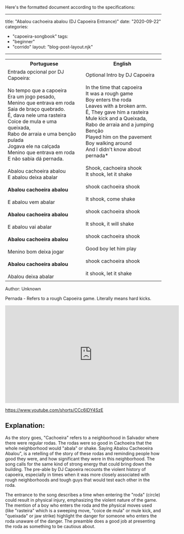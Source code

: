Here's the formatted document according to the specifications:

---
title: "Abalou cachoeira abalou (DJ Capoeira Entrance)"
date: "2020-09-22"
categories: 
  - "capoeira-songbook"
tags: 
  - "beginner"
  - "corrido"
layout: "blog-post-layout.njk"
---

<table class="capoeira-table">
    <tr class="header-row">
        <th>Portuguese</th>
        <th>English</th>
    </tr>
    <tr>
        <td>Entrada opcional por DJ Capoeira:<br><br>
No tempo que a capoeira<br>
Era um jogo pesado,<br>
Menino que entrava em roda<br>
Saia de braço quebrado.<br>
Ê, dava nele uma rasteira<br>
Coice de mula e uma queixada,<br>
Rabo de arraia e uma benção pulada<br>
Jogava ele na calçada<br>
Menino que entrava em roda<br>
E não sabia dá pernada.<br><br>
Abalou cachoeira abalou<br>
E abalou deixa abalar<br><br>
<strong>Abalou cachoeira abalou</strong><br><br>
E abalou vem abalar<br><br>
<strong>Abalou cachoeira abalou</strong><br><br>
E abalou vai abalar<br><br>
<strong>Abalou cachoeira abalou</strong><br><br>
Menino bom deixa jogar<br><br>
<strong>Abalou cachoeira abalou</strong><br><br>
Abalou deixa abalar</td>
        <td>Optional Intro by DJ Capoeira<br><br>
In the time that capoeira<br>
It was a rough game<br>
Boy enters the roda<br>
Leaves with a broken arm.<br>
Ê, They gave him a rasteira<br>
Mule kick and a Queixada,<br>
Rabo de arraia and a jumping Benção<br>
Played him on the pavement<br>
Boy walking around<br>
And I didn't know about pernada*<br><br>
Shook, cachoeira shook<br>
It shook, let it shake<br><br>
shook cachoeira shook<br><br>
It shook, come shake<br><br>
shook cachoeira shook<br><br>
It shook, it will shake<br><br>
shook cachoeira shook<br><br>
Good boy let him play<br><br>
shook cachoeira shook<br><br>
it shook, let it shake</td>
    </tr>
</table>

<figcaption>

Author: Unknown

</figcaption>

Pernada - Refers to a rough Capoeira game. Literally means hard kicks.

<iframe width="560" height="315" src="https://www.youtube.com/embed/9b3WjQBfcvQ" title="YouTube video player" frameborder="0" allow="accelerometer; autoplay; clipboard-write; encrypted-media; gyroscope; picture-in-picture" allowfullscreen></iframe>

https://www.youtube.com/shorts/CCc6IDY4SzE

## Explanation:

As the story goes, "Cachoeira" refers to a neighborhood in Salvador where there were regular rodas. The rodas were so good in Cachoeira that the whole neighborhood would "abala" or shake. Saying Abalou Cacheoeira Abalou", is a retelling of the story of these rodas and reminding people how good they were, and how significant they were in this neighborhood. The song calls for the same kind of strong energy that could bring down the building. The pre-able by DJ Capoeira recounts the violent history of capoeira, especially in times when it was more closely associated with rough neighborhoods and tough guys that would test each other in the roda.

The entrance to the song describes a time when entering the "roda" (circle) could result in physical injury, emphasizing the violent nature of the game. The mention of a boy who enters the roda and the physical moves used (like "rasteira" which is a sweeping move, "coice de mula" or mule kick, and "queixada" or jaw strike) highlight the danger for someone who enters the roda unaware of the danger. The preamble does a good job at presenting the roda as something to be cautious about.